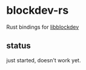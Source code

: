# blockdev-rs

Rust bindings for [libblockdev](https://github.com/rhinstaller/libblockdev)

## status

just started, doesn't work yet.
